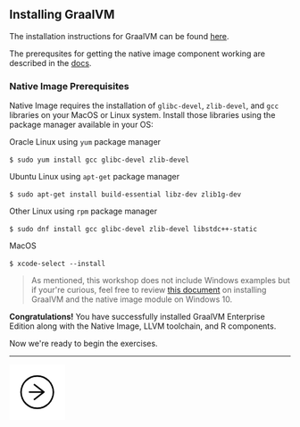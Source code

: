 ## Installing GraalVM
The installation instructions for GraalVM can be found [here](https://docs.oracle.com/en/graalvm/enterprise/20/docs/getting-started/installation-linux/).

The prerequsites for getting the native image component working are described in the [docs](https://docs.oracle.com/en/graalvm/enterprise/20/docs/reference-manual/enterprise-native-image/).

### Native Image Prerequisites

Native Image requires the installation of `glibc-devel`, `zlib-devel`, and `gcc` libraries on your MacOS or Linux system. Install those libraries using the package manager available in your OS:

Oracle Linux using `yum` package manager

`$ sudo yum install gcc glibc-devel zlib-devel`

Ubuntu Linux using `apt-get` package manager

`$ sudo apt-get install build-essential libz-dev zlib1g-dev`

Other Linux using `rpm` package manager

`$ sudo dnf install gcc glibc-devel zlib-devel libstdc++-static`

MacOS

`$ xcode-select --install`

>As mentioned, this workshop does not include Windows examples but if your're curious, feel free to review [this document](https://swseighman.github.io/Native-Image-Windows/) on installing GraalVM and the native image module on Windows 10.

**Congratulations!** You have successfully installed GraalVM Enterprise Edition along with the Native Image, LLVM toolchain, and R components.

Now we're ready to begin the exercises.

---
<a href="../ex01/">
    <img src="../images/noun_Next_511450_100.png"/>
</a>